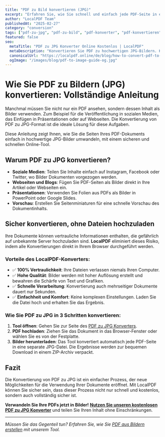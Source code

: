 ```yaml
---
title: "PDF zu Bild konvertieren (JPG)"
excerpt: "Erfahren Sie, wie Sie schnell und einfach jede PDF-Seite in ein separates JPG-Bild konvertieren. Unser Tool arbeitet lokal in Ihrem Browser und gewährleistet hohe Qualität und vollständige Vertraulichkeit."
author: "LocalPDF Team"
publishedAt: "2025-02-27"
category: "conversion"
tags: ["pdf-zu-jpg", "pdf-zu-bild", "pdf-konverter", "pdf-konvertieren"]
featured: false
seo:
  metaTitle: "PDF zu JPG Konverter Online Kostenlos | LocalPDF"
  metaDescription: "Konvertieren Sie PDF zu hochwertigen JPG-Bildern. Kostenloser und sicherer Online-Konverter, der ohne Upload Ihrer Dateien auf Server arbeitet."
  canonicalUrl: "https://localpdf.online/de/blog/how-to-convert-pdf-to-image"
  ogImage: "/images/blog/pdf-to-image-guide-og.jpg"
---
```


# Wie Sie PDF zu Bildern (JPG) konvertieren: Vollständige Anleitung

Manchmal müssen Sie nicht nur ein PDF ansehen, sondern dessen Inhalt als Bilder verwenden. Zum Beispiel für die Veröffentlichung in sozialen Medien, das Einfügen in Präsentationen oder auf Webseiten. Die Konvertierung von PDF zu JPG-Format ist die ideale Lösung für diese Aufgaben.

Diese Anleitung zeigt Ihnen, wie Sie die Seiten Ihres PDF-Dokuments einfach in hochwertige JPG-Bilder umwandeln, mit einem sicheren und schnellen Online-Tool.

## Warum PDF zu JPG konvertieren?

- **Soziale Medien**: Teilen Sie Inhalte einfach auf Instagram, Facebook oder Twitter, wo Bilder Dokumenten vorgezogen werden.
- **Webseiten und Blogs**: Fügen Sie PDF-Seiten als Bilder direkt in Ihre Artikel oder Webseiten ein.
- **Präsentationen**: Verwenden Sie Folien aus PDFs als Bilder in PowerPoint oder Google Slides.
- **Vorschau**: Erstellen Sie Seitenminiaturen für eine schnelle Vorschau des Dokumentinhalts.

## Sicher konvertieren, ohne Dateien hochzuladen

Ihre Dokumente können vertrauliche Informationen enthalten, die gefährlich auf unbekannte Server hochzuladen sind. **LocalPDF** eliminiert dieses Risiko, indem alle Konvertierungen direkt in Ihrem Browser durchgeführt werden.

### Vorteile des LocalPDF-Konverters:

- ✅ **100% Vertraulichkeit**: Ihre Dateien verlassen niemals Ihren Computer.
- ✅ **Hohe Qualität**: Bilder werden mit hoher Auflösung erstellt und bewahren die Schärfe von Text und Grafiken.
- ✅ **Schnelle Verarbeitung**: Konvertierung auch mehrseitiger Dokumente dauert nur Sekunden.
- ✅ **Einfachheit und Komfort**: Keine komplexen Einstellungen. Laden Sie die Datei hoch und erhalten Sie das Ergebnis.

### Wie Sie PDF zu JPG in 3 Schritten konvertieren:

1. **Tool öffnen**: Gehen Sie zur Seite des [PDF zu JPG Konverters](/de/pdf-to-image).
2. **PDF hochladen**: Ziehen Sie das Dokument in das Browser-Fenster oder wählen Sie es von der Festplatte.
3. **Bilder herunterladen**: Das Tool konvertiert automatisch jede PDF-Seite in eine separate JPG-Datei. Die Ergebnisse werden zur bequemen Download in einem ZIP-Archiv verpackt.

## Fazit

Die Konvertierung von PDF zu JPG ist ein einfacher Prozess, der neue Möglichkeiten für die Verwendung Ihrer Dokumente eröffnet. Mit LocalPDF können Sie sicher sein, dass dieser Prozess nicht nur schnell und kostenlos, sondern auch vollständig sicher ist.

**Verwandeln Sie Ihre PDFs jetzt in Bilder!** **[Nutzen Sie unseren kostenlosen PDF zu JPG Konverter](/de/pdf-to-image)** und teilen Sie Ihren Inhalt ohne Einschränkungen.

---

*Müssen Sie das Gegenteil tun? Erfahren Sie, wie Sie [PDF aus Bildern erstellen](/de/image-to-pdf) mit unserem Tool.*